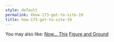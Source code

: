 ```yaml
---
style: default
permalink: Xhow-173-got-to-site-19
title: how-173-got-to-site-19
---
```

You may also like:
[Now... This](http://scp-wiki.net/now-this)
[Figure and Ground](http://scp-wiki.net/figure-and-ground)